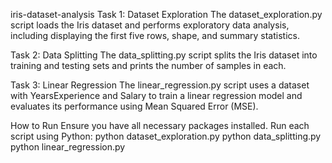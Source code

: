 iris-dataset-analysis
Task 1: Dataset Exploration
The dataset_exploration.py script loads the Iris dataset and performs exploratory data analysis, including displaying the first five rows, shape, and summary statistics.

Task 2: Data Splitting
The data_splitting.py script splits the Iris dataset into training and testing sets and prints the number of samples in each.

Task 3: Linear Regression
The linear_regression.py script uses a dataset with YearsExperience and Salary to train a linear regression model and evaluates its performance using Mean Squared Error (MSE).

How to Run
Ensure you have all necessary packages installed.
Run each script using Python:
python dataset_exploration.py
python data_splitting.py
python linear_regression.py
